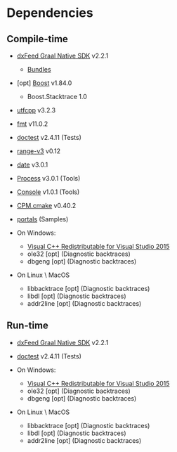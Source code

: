 # Dependencies

## Compile-time

- [dxFeed Graal Native SDK](https://github.com/dxFeed/dxfeed-graal-native-sdk) v2.2.1
  - [Bundles](https://dxfeed.jfrog.io/artifactory/maven-open/com/dxfeed/graal-native-sdk/) 
- \[opt] [Boost](https://github.com/boostorg/boost) v1.84.0
  - Boost.Stacktrace 1.0
- [utfcpp](https://github.com/nemtrif/utfcpp) v3.2.3
- [fmt](https://github.com/fmtlib/fmt) v11.0.2
- [doctest](https://github.com/doctest/doctest) v2.4.11 (Tests)
- [range-v3](https://github.com/ericniebler/range-v3) v0.12
- [date](https://github.com/HowardHinnant/date) v3.0.1
- [Process](https://github.com/ttldtor/Process) v3.0.1 (Tools)
- [Console](https://github.com/ttldtor/Console) v1.0.1 (Tools)
- [CPM.cmake](https://github.com/cpm-cmake/CPM.cmake) v0.40.2
- [portals](https://github.com/ttldtor/portals) (Samples)


- On Windows:
    - [Visual C++ Redistributable for Visual Studio 2015](https://www.microsoft.com/en-us/download/details.aspx?id=48145)
    - ole32 \[opt] (Diagnostic backtraces)
    - dbgeng \[opt] (Diagnostic backtraces)
- On Linux \ MacOS
    - libbacktrace \[opt] (Diagnostic backtraces)
    - libdl \[opt] (Diagnostic backtraces)
    - addr2line \[opt] (Diagnostic backtraces)
## Run-time

- [dxFeed Graal Native SDK](https://github.com/dxFeed/dxfeed-graal-native-sdk) v2.2.1
- [doctest](https://github.com/doctest/doctest) v2.4.11 (Tests)


- On Windows: 
  - [Visual C++ Redistributable for Visual Studio 2015](https://www.microsoft.com/en-us/download/details.aspx?id=48145)
  - ole32 \[opt] (Diagnostic backtraces)
  - dbgeng \[opt] (Diagnostic backtraces)
- On Linux \ MacOS
  - libbacktrace \[opt] (Diagnostic backtraces)
  - libdl \[opt] (Diagnostic backtraces)
  - addr2line \[opt] (Diagnostic backtraces)

